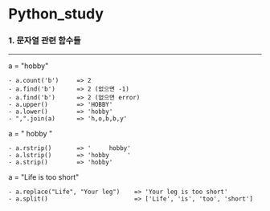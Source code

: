 # Python_study


### 1. 문자열 관련 함수들
--------------------

  a = "hobby" 
  
    - a.count('b')     => 2
    - a.find('b')      => 2 (없으면 -1)
    - a.find('b')      => 2 (없으면 error)
    - a.upper()        => 'HOBBY'
    - a.lower()        => 'hobby'
    - ",".join(a)      => 'h,o,b,b,y'
  
  a = "     hobby     " 
  
    - a.rstrip()       => '     hobby'
    - a.lstrip()       => 'hobby     '
    - a.strip()        => 'hobby'
  
  a = "Life is too short"
  
    - a.replace("Life", "Your leg")    => 'Your leg is too short'
    - a.split()                        => ['Life', 'is', 'too', 'short']
  
